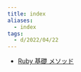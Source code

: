 ```yaml
---
title: index
aliases:
  - index
tags:
  - d/2022/04/22
---
```


- [Ruby 基礎 メソッド](12/Ruby%20基礎%20メソッド.md)